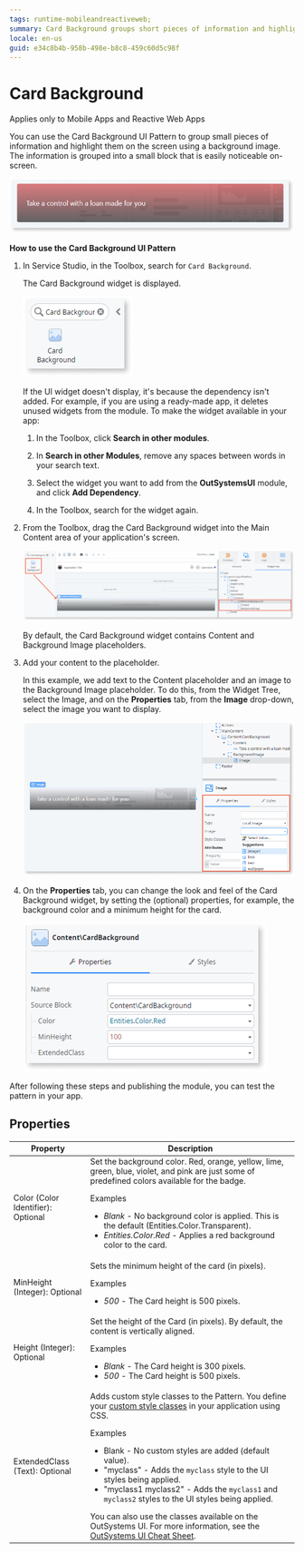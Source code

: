 ```yaml
---
tags: runtime-mobileandreactiveweb;  
summary: Card Background groups short pieces of information and highlights them on the screen while providing additional relevance by using a background image.
locale: en-us
guid: e34c8b4b-958b-498e-b8c8-459c60d5c98f
---
```


# Card Background

<div class="info" markdown="1">

Applies only to Mobile Apps and Reactive Web Apps

</div>

You can use the Card Background UI Pattern to group small pieces of information and highlight them on the screen using a background image. The information is grouped into a small block that is easily noticeable on-screen. 

![](<images/cardbackground-1-ss.png?width=800>)

**How to use the Card Background UI Pattern**

1. In Service Studio, in the Toolbox, search for `Card Background`.

    The Card Background widget is displayed.

    ![](<images/cardbackground-2-ss.png>)

    If the UI widget doesn't display, it's because the dependency isn't added. For example, if you are using a ready-made app, it deletes unused widgets from the module. To make the widget available in your app:

    1. In the Toolbox, click **Search in other modules**.

    1. In **Search in other Modules**, remove any spaces between words in your search text.
    
    1. Select the widget you want to add from the **OutSystemsUI** module, and click **Add Dependency**. 
    
    1. In the Toolbox, search for the widget again.

1. From the Toolbox, drag the Card Background widget into the Main Content area of your application's screen.

    ![](<images/cardbackground-3-ss.png?width=800>)

    By default, the Card Background widget contains Content and Background Image placeholders.

1. Add your content to the placeholder.

    In this example, we add text to the Content placeholder and an image to the Background Image placeholder. To do this, from the Widget Tree, select the Image, and on the **Properties** tab, from the **Image** drop-down, select the image you want to display.

    ![](<images/cardbackground-4-ss.png?width=800>)

1. On the **Properties** tab, you can change the look and feel of the Card Background widget, by setting the (optional) properties, for example, the background color and a minimum height for the card.

    ![](<images/cardbackground-5-ss.png>)

After following these steps and publishing the module, you can test the pattern in your app.

## Properties

| Property | Description |
|---|---|
| Color (Color Identifier): Optional  | Set the background color. Red, orange, yellow, lime, green, blue, violet, and pink are just some of predefined colors available for the badge. <p>Examples <ul><li>_Blank_ - No background color is applied. This is the default (Entities.Color.Transparent).</li><li>_Entities.Color.Red_ - Applies a red background color to the card.</li></ul></p> |
| MinHeight (Integer): Optional| Sets the minimum height of the card (in pixels).  <p>Examples</p><ul><li>_500_ - The Card height is 500 pixels. </li></ul> |
| Height (Integer): Optional | Set the height of the Card (in pixels). By default, the content is vertically aligned. <p>Examples</p><ul><li>_Blank_ - The Card height is 300 pixels. </li><li>_500_ - The Card height is 500 pixels. </li></ul> |
| ExtendedClass (Text): Optional  |  Adds custom style classes to the Pattern. You define your [custom style classes](../../../look-feel/css.md) in your application using CSS.<p>Examples</p><ul><li>Blank - No custom styles are added (default value).</li><li>"myclass" - Adds the ``myclass`` style to the UI styles being applied.</li><li>"myclass1 myclass2" - Adds the ``myclass1`` and ``myclass2`` styles to the UI styles being applied. </li></ul>You can also use the classes available on the OutSystems UI. For more information, see the [OutSystems UI Cheat Sheet](https://outsystemsui.outsystems.com/OutSystemsUIWebsite/CheatSheet). |
